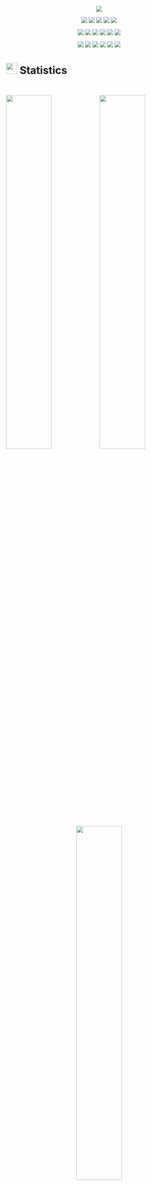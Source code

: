 <p align="center">
  <a href="https://github.com/DenverCoder1/readme-typing-svg"><img src="https://readme-typing-svg.herokuapp.com?lines=Hi,+I'm+Grigoriy.;I+Love+GitHub.;&center=true&width=500&height=50"></a>
</p>

<p>
  <div align="center">
    <img src="https://img.shields.io/badge/Python-3670A0?style=for-the-badge&logo=python&logoColor=white">
    <img src="https://img.shields.io/badge/Arduino-00979D.svg?style=for-the-badge&logo=go&logoColor=white">
    <img src="https://img.shields.io/badge/HTML5-F26624.svg?style=for-the-badge&logo=html5&logoColor=white">
    <img src="https://img.shields.io/badge/CSS-2465F1.svg?style=for-the-badge&logo=CSS3&logoColor=white">
    <img src="https://img.shields.io/badge/JavaScript-000000.svg?style=for-the-badge&logo=javascript&logoColor=F7DF1E">
  </div>
</p>

<p>
  <div align="center">
    <img src="https://img.shields.io/badge/Flask-black.svg?style=for-the-badge&logo=Flask&logoColor=white">
    <img src="https://img.shields.io/badge/Qt-41CD52.svg?style=for-the-badge&logo=Qt&logoColor=white">
    <img src="https://img.shields.io/badge/Ubuntu-E95420?style=for-the-badge&logo=Ubuntu&logoColor=white">
    <img src="https://img.shields.io/badge/Home%20Assistant-41BDF5.svg?style=for-the-badge&logo=Home-Assistant-Community-Store&logoColor=white">
    <img src="https://img.shields.io/badge/GitHub-181717.svg?style=for-the-badge&logo=github&logoColor=white">
    <img src="https://img.shields.io/badge/Git-F05032.svg?style=for-the-badge&logo=git&logoColor=white">
  </div>
</p>

<p>
<div align="center">
  <img src="https://img.shields.io/badge/Unity-FFFFFF.svg?style=for-the-badge&logo=Unity&logoColor=black">
  <img src="https://img.shields.io/badge/Pycharm-000000.svg?style=for-the-badge&logo=pycharm&logoColor=white">
  <img src="https://img.shields.io/badge/Visual%20Studio%20Code-007ACC.svg?style=for-the-badge&logo=visual-studio-code&logoColor=white">
  <img src="https://img.shields.io/badge/Sublime%20Text-FF9800.svg?style=for-the-badge&logo=sublime-text&logoColor=white">
  <img src="https://img.shields.io/badge/Stackoverflow-FE7A16?style=for-the-badge&logo=stack-overflow&logoColor=white">
  <a href="https://freelance.habr.com/freelancers/grigoriy-vlasov"><img src="https://img.shields.io/badge/Habr%20Freelance-65A3BE?style=for-the-badge&logo=Habr&logoColor=white"></a>
</div>
</p>

# <img src="https://media4.giphy.com/media/MIGbtLZoVjbl0bYbAd/giphy.gif?cid=ecf05e472t2h0i8d7dcjaoau9iqtchhr899hxmpxzzgc7lyw&rid=giphy.gif" width="30"> Statistics

<br/>
<p align="left">
  <img width="49.5%" src="https://github-readme-stats.vercel.app/api?username=grigoriy457&show_icons=true&include_all_commits=true&theme=radical&hide_border=true">
  <img width="49.5%" src="https://github-readme-streak-stats.herokuapp.com/?user=grigoriy457&theme=radical&hide_border=true">
</p>
<br>

<p align="center">
  <img width="49.5%" src="https://github-readme-stats.vercel.app/api/top-langs/?username=grigoriy457&theme=radical&bg_color=282828&hide_border=true&include_all_commits=true&count_private=true&layout=compact">
</p>
